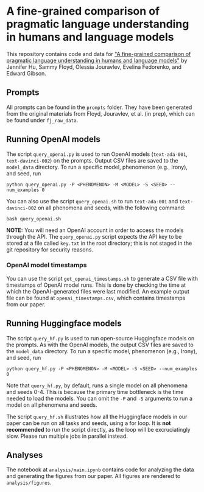 # A fine-grained comparison of pragmatic language understanding in humans and language models

This repository contains code and data for ["A fine-grained comparison of pragmatic language understanding in humans and language models"](https://arxiv.org/abs/2212.06801) by Jennifer Hu, Sammy Floyd, Olessia Jouravlev, Evelina Fedorenko, and Edward Gibson.

## Prompts

All prompts can be found in the `prompts` folder. They have been generated from the original materials from Floyd, Jouravlev, et al. (in prep), which can be found under `fj_raw_data`.

## Running OpenAI models

The script `query_openai.py` is used to run OpenAI models (`text-ada-001`, `text-davinci-002`) on the prompts. Output CSV files are saved to the `model_data` directory.
To run a specific model, phenomenon (e.g., Irony), and seed, run
```
python query_openai.py -P <PHENOMENON> -M <MODEL> -S <SEED> --num_examples 0
```

You can also use the script `query_openai.sh` to run `text-ada-001` and `text-davinci-002` on all phenomena and seeds, with the following command:
```
bash query_openai.sh
```

**NOTE:** You will need an OpenAI account in order to access the models through the API.
The `query_openai.py` script expects the API key to be stored at a file called `key.txt` in the root directory;
this is not staged in the git repository for security reasons.

### OpenAI model timestamps

You can use the script `get_openai_timestamps.sh` to generate a CSV file with timestamps of OpenAI model runs.
This is done by checking the time at which the OpenAI-generated files were last modified.
An example output file can be found at `openai_timestamps.csv`, which contains timestamps from our paper.

## Running Huggingface models

The script `query_hf.py` is used to run open-source Huggingface models on the prompts.
As with the OpenAI models, the output CSV files are saved to the `model_data` directory.
To run a specific model, phenomenon (e.g., Irony), and seed, run
```
python query_hf.py -P <PHENOMENON> -M <MODEL> -S <SEED> --num_examples 0
```

Note that `query_hf.py`, by default, runs a single model on all phenomena and seeds 0-4. This is because the primary time bottleneck is the time needed to load the models.
You can omit the `-P` and `-S` arguments to run a model on all phenomena and seeds.

The script `query_hf.sh` illustrates how all the Huggingface models in our paper can be run on all tasks and seeds, using a for loop.
It is **not recommended** to run the script directly, as the loop will be excruciatingly slow.
Please run multiple jobs in parallel instead.

## Analyses

The notebook at `analysis/main.ipynb` contains code for analyzing the data and generating the figures from our paper.
All figures are rendered to `analysis/figures`.
